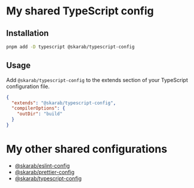 # My shared TypeScript config

## Installation

```bash
pnpm add -D typescript @skarab/typescript-config
```

## Usage

Add `@skarab/typescript-config` to the extends section of your TypeScript configuration file.

```json
{
  "extends": "@skarab/typescript-config",
  "compilerOptions": {
    "outDir": "build"
  }
}
```

# My other shared configurations

- [@skarab/eslint-config](https://github.com/skarab42/eslint-config)
- [@skarab/prettier-config](https://github.com/skarab42/prettier-config)
- [@skarab/typescript-config](https://github.com/skarab42/typescript-config)
